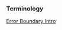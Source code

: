 ### Terminology

[Error Boundary Intro]( https://github.com/tajpouria/react-ts-codesandbox/tree/errorboundyintro )
